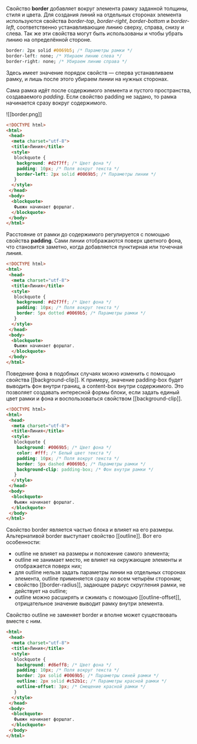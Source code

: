 Свойство __border__ добавляет вокруг элемента рамку заданной толщины, стиля и цвета. Для создания линий на отдельных сторонах элемента используются свойства _border-top_, _border-right_, _border-bottom_ и _border-left_, соответственно устанавливающие линию сверху, справа, снизу и слева. Так же эти свойства могут быть использованы и чтобы убрать линию на определённой стороне.

```css
border: 2px solid #0069b5; /* Параметры рамки */
border-left: none; /* Убираем линию слева */
border-right: none; /* Убираем линию справа */
```

Здесь имеет значение порядок свойств — сперва устанавливаем рамку, и лишь после этого убираем линии на нужных сторонах.

Сама рамка идёт после содержимого элемента и пустого пространства, создаваемого _padding_. Если свойство padding не задано, то рамка начинается сразу вокруг содержимого.

![[border.png]]

```html
<!DOCTYPE html>
<html>
 <head>
  <meta charset="utf-8">
  <title>Линия</title>
  <style>
   blockquote {
    background: #d2f7ff; /* Цвет фона */
    padding: 10px; /* Поля вокруг текста */
    border-left: 2px solid #0069b5; /* Параметры линии */
   }
  </style>
 </head>
 <body>
  <blockquote>
   Фьюжн начинает форшлаг.
  </blockquote>
 </body>
</html>
```

Расстояние от рамки до содержимого регулируется с помощью свойства __padding__. Сами линии отображаются поверх цветного фона, что становится заметно, когда добавляется пунктирная или точечная линия.

```html
<!DOCTYPE html>
<html>
 <head>
  <meta charset="utf-8">
  <title>Линия</title>
  <style>
   blockquote {
    background: #d2f7ff; /* Цвет фона */
    padding: 10px; /* Поля вокруг текста */
    border: 5px dotted #0069b5; /* Параметры рамки */
   }
  </style>
 </head>
 <body>
  <blockquote>
   Фьюжн начинает форшлаг.
  </blockquote>
 </body>
</html>
```

Поведение фона в подобных случаях можно изменить с помощью свойства [[background-clip]]. К примеру, значение padding-box будет выводить фон внутри границ, а content-box внутри содержимого. Это позволяет создавать интересной формы блоки, если задать единый цвет рамки и фона и воспользоваться свойством [[background-clip]].

```html
<!DOCTYPE html>
<html>
 <head>
  <meta charset="utf-8">
  <title>Линия</title>
  <style>
   blockquote {
    background: #0069b5; /* Цвет фона */
    color: #fff; /* Белый цвет текста */
    padding: 10px; /* Поля вокруг текста */
    border: 5px dashed #0069b5; /* Параметры рамки */ 
    background-clip: padding-box; /* Фон внутри рамки */
   }
  </style>
 </head>
 <body>
  <blockquote>
   Фьюжн начинает форшлаг.
  </blockquote>
 </body>
</html>
```

Свойство border является частью блока и влияет на его размеры. Альтернативой border выступает свойство [[outline]]. Вот его особенности:

-   outline не влияет на размеры и положение самого элемента;
-   outline не занимает место, не влияет на окружающие элементы и отображается поверх них;
-   для outline нельзя задать параметры линии на отдельных сторонах элемента, outline применяется сразу ко всем четырём сторонам;
-   свойство [[border-radius]], задающее радиус скругления рамки, не действует на outline;
-   outline можно расширять и сжимать с помощью [[outline-offset]], отрицательное значение выводит рамку внутри элемента.

Свойство outline не заменяет border и вполне может существовать вместе с ним.

```html
<html>
 <head>
  <meta charset="utf-8">
  <title>Линия</title>
  <style>
   blockquote {
    background: #d6eff8; /* Цвет фона */
    padding: 10px; /* Поля вокруг текста */
    border: 2px solid #0069b5; /* Параметры синей рамки */
    outline: 2px solid #c52b1c; /* Параметры красной рамки */
    outline-offset: 3px; /* Смещение красной рамки */
   }
  </style>
 </head>
 <body>
  <blockquote>
   Фьюжн начинает форшлаг.
  </blockquote>
 </body>
</html>
```

